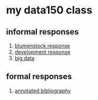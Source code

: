 # my data150 class  

## informal responses  

1. [blumenstock response](https://breej27.github.io/data150-bree/response1.html)
2. [development response](https://breej27.github.io/data150-bree/response1.html)
3. [big data](https://breej27.github.io/data150-bree/response1.html)

## formal responses
1. [annotated bibliography](https://breej27.github.io/data150-bree/Annotated_Bib.html)
